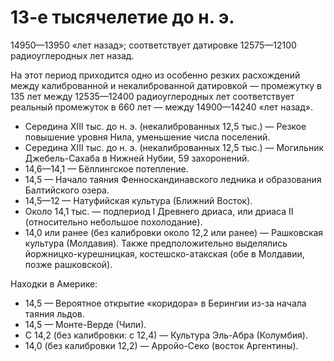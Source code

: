 # 13-е тысячелетие до н. э.

14950—13950 «лет назад»; соответствует датировке 12575—12100 радиоуглеродных
лет назад.

На этот период приходится одно из особенно резких расхождений между
калиброванной и некалиброванной датировкой — промежутку в 135 лет между
12535—12400 радиоуглеродных лет соответствует реальный промежуток в 660 лет —
между 14900—14240 «лет назад».

*   Середина XIII тыс. до н. э. (некалиброванных 12,5 тыс.) — Резкое повышение
    уровня Нила, уменьшение числа поселений.
*   Середина XIII тыс. до н. э. (некалиброванных 12,5 тыс.) — Могильник
    Джебель-Сахаба в Нижней Нубии, 59 захоронений.
*   14,6—14,1 — Бёллингское потепление.
*   14,5 — Начало таяния Фенноскандинавского ледника и образования Балтийского
    озера.
*   14,5—12 — Натуфийская культура (Ближний Восток).
*   Около 14,1 тыс. — подпериод I Древнего дриаса, или дриаса II (относительно
    небольшое похолодание).
*   14,0 или ранее (без калибровки около 12,2 или ранее) — Рашковская культура
    (Молдавия). Также предположительно выделялись йоржницко-курешницкая,
    костешско-атакская (обе в Молдавии, позже рашковской).

Находки в Америке:

*   14,5 — Вероятное открытие «коридора» в Берингии из-за начала таяния льдов.
*   14,5 — Монте-Верде (Чили).
*   С 14,2 (без калибровки: с 12,4) — Культура Эль-Абра (Колумбия).
*   14,0 (без калибровки 12,2) — Арройо-Секо (восток Аргентины).
